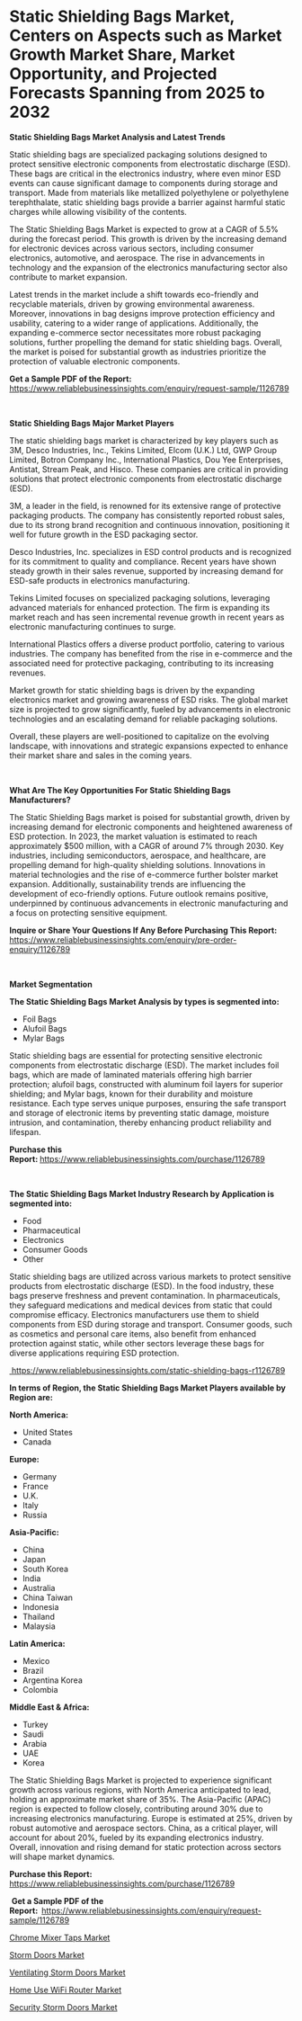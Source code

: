<p><h1>Static Shielding Bags Market, Centers on Aspects such as Market Growth Market Share, Market Opportunity, and Projected Forecasts Spanning from 2025 to 2032</h1></p><p><strong>Static Shielding Bags Market Analysis and Latest Trends</strong></p>
<p><p>Static shielding bags are specialized packaging solutions designed to protect sensitive electronic components from electrostatic discharge (ESD). These bags are critical in the electronics industry, where even minor ESD events can cause significant damage to components during storage and transport. Made from materials like metallized polyethylene or polyethylene terephthalate, static shielding bags provide a barrier against harmful static charges while allowing visibility of the contents.</p><p>The Static Shielding Bags Market is expected to grow at a CAGR of 5.5% during the forecast period. This growth is driven by the increasing demand for electronic devices across various sectors, including consumer electronics, automotive, and aerospace. The rise in advancements in technology and the expansion of the electronics manufacturing sector also contribute to market expansion.</p><p>Latest trends in the market include a shift towards eco-friendly and recyclable materials, driven by growing environmental awareness. Moreover, innovations in bag designs improve protection efficiency and usability, catering to a wider range of applications. Additionally, the expanding e-commerce sector necessitates more robust packaging solutions, further propelling the demand for static shielding bags. Overall, the market is poised for substantial growth as industries prioritize the protection of valuable electronic components.</p></p>
<p><strong>Get a Sample PDF of the Report:&nbsp;</strong> <a href="https://www.reliablebusinessinsights.com/enquiry/request-sample/1126789?utm_campaign=1138&utm_medium=2&utm_source=Github&utm_content=ia&utm_term=04042025&utm_id=static-shielding-bags">https://www.reliablebusinessinsights.com/enquiry/request-sample/1126789</a></p>
<p>&nbsp;</p>
<p><strong>Static Shielding Bags Major Market Players</strong></p>
<p><p>The static shielding bags market is characterized by key players such as 3M, Desco Industries, Inc., Tekins Limited, Elcom (U.K.) Ltd, GWP Group Limited, Botron Company Inc., International Plastics, Dou Yee Enterprises, Antistat, Stream Peak, and Hisco. These companies are critical in providing solutions that protect electronic components from electrostatic discharge (ESD).</p><p>3M, a leader in the field, is renowned for its extensive range of protective packaging products. The company has consistently reported robust sales, due to its strong brand recognition and continuous innovation, positioning it well for future growth in the ESD packaging sector.</p><p>Desco Industries, Inc. specializes in ESD control products and is recognized for its commitment to quality and compliance. Recent years have shown steady growth in their sales revenue, supported by increasing demand for ESD-safe products in electronics manufacturing.</p><p>Tekins Limited focuses on specialized packaging solutions, leveraging advanced materials for enhanced protection. The firm is expanding its market reach and has seen incremental revenue growth in recent years as electronic manufacturing continues to surge.</p><p>International Plastics offers a diverse product portfolio, catering to various industries. The company has benefited from the rise in e-commerce and the associated need for protective packaging, contributing to its increasing revenues.</p><p>Market growth for static shielding bags is driven by the expanding electronics market and growing awareness of ESD risks. The global market size is projected to grow significantly, fueled by advancements in electronic technologies and an escalating demand for reliable packaging solutions.</p><p>Overall, these players are well-positioned to capitalize on the evolving landscape, with innovations and strategic expansions expected to enhance their market share and sales in the coming years.</p></p>
<p>&nbsp;</p>
<p><strong>What Are The Key Opportunities For Static Shielding Bags Manufacturers?</strong></p>
<p><p>The Static Shielding Bags market is poised for substantial growth, driven by increasing demand for electronic components and heightened awareness of ESD protection. In 2023, the market valuation is estimated to reach approximately $500 million, with a CAGR of around 7% through 2030. Key industries, including semiconductors, aerospace, and healthcare, are propelling demand for high-quality shielding solutions. Innovations in material technologies and the rise of e-commerce further bolster market expansion. Additionally, sustainability trends are influencing the development of eco-friendly options. Future outlook remains positive, underpinned by continuous advancements in electronic manufacturing and a focus on protecting sensitive equipment.</p></p>
<p><strong>Inquire or Share Your Questions If Any Before Purchasing This Report:</strong> <a href="https://www.reliablebusinessinsights.com/enquiry/pre-order-enquiry/1126789?utm_campaign=1138&utm_medium=2&utm_source=Github&utm_content=ia&utm_term=04042025&utm_id=static-shielding-bags">https://www.reliablebusinessinsights.com/enquiry/pre-order-enquiry/1126789</a></p>
<p>&nbsp;</p>
<p><strong>Market Segmentation</strong></p>
<p><strong>The Static Shielding Bags Market Analysis by types is segmented into:</strong></p>
<p><ul><li>Foil Bags</li><li>Alufoil Bags</li><li>Mylar Bags</li></ul></p>
<p><p>Static shielding bags are essential for protecting sensitive electronic components from electrostatic discharge (ESD). The market includes foil bags, which are made of laminated materials offering high barrier protection; alufoil bags, constructed with aluminum foil layers for superior shielding; and Mylar bags, known for their durability and moisture resistance. Each type serves unique purposes, ensuring the safe transport and storage of electronic items by preventing static damage, moisture intrusion, and contamination, thereby enhancing product reliability and lifespan.</p></p>
<p><strong>Purchase this Report:&nbsp;</strong><a href="https://www.reliablebusinessinsights.com/purchase/1126789?utm_campaign=1138&utm_medium=2&utm_source=Github&utm_content=ia&utm_term=04042025&utm_id=static-shielding-bags">https://www.reliablebusinessinsights.com/purchase/1126789</a></p>
<p>&nbsp;</p>
<p><strong>The Static Shielding Bags Market Industry Research by Application is segmented into:</strong></p>
<p><ul><li>Food</li><li>Pharmaceutical</li><li>Electronics</li><li>Consumer Goods</li><li>Other</li></ul></p>
<p><p>Static shielding bags are utilized across various markets to protect sensitive products from electrostatic discharge (ESD). In the food industry, these bags preserve freshness and prevent contamination. In pharmaceuticals, they safeguard medications and medical devices from static that could compromise efficacy. Electronics manufacturers use them to shield components from ESD during storage and transport. Consumer goods, such as cosmetics and personal care items, also benefit from enhanced protection against static, while other sectors leverage these bags for diverse applications requiring ESD protection.</p></p>
<p><a href="https://www.reliablebusinessinsights.com/static-shielding-bags-r1126789?utm_campaign=1138&utm_medium=2&utm_source=Github&utm_content=ia&utm_term=04042025&utm_id=static-shielding-bags">&nbsp;https://www.reliablebusinessinsights.com/static-shielding-bags-r1126789</a></p>
<p><strong>In terms of Region, the Static Shielding Bags Market Players available by Region are:</strong></p>
<p>
    <p> <strong> North America: </strong>
        <ul>
            <li>United States</li>
            <li>Canada</li>
        </ul>
        </p> 
    <p> <strong> Europe: </strong>
        <ul>
            <li>Germany</li>
            <li>France</li>
            <li>U.K.</li>
            <li>Italy</li>
            <li>Russia</li>
        </ul>
        </p> 
    <p> <strong> Asia-Pacific: </strong>
        <ul>
            <li>China</li>
            <li>Japan</li>
            <li>South Korea</li>
            <li>India</li>
            <li>Australia</li>
            <li>China Taiwan</li>
            <li>Indonesia</li>
            <li>Thailand</li>
            <li>Malaysia</li>
        </ul>
        </p> 
    <p> <strong> Latin America: </strong>
        <ul>
            <li>Mexico</li>
            <li>Brazil</li>
            <li>Argentina Korea</li>
            <li>Colombia</li>
        </ul>
        </p> 
    <p> <strong> Middle East & Africa: </strong>
        <ul>
            <li>Turkey</li>
            <li>Saudi</li>
            <li>Arabia</li>
            <li>UAE</li>
            <li>Korea</li>
        </ul>
    </p>
    </p>
<p><p>The Static Shielding Bags Market is projected to experience significant growth across various regions, with North America anticipated to lead, holding an approximate market share of 35%. The Asia-Pacific (APAC) region is expected to follow closely, contributing around 30% due to increasing electronics manufacturing. Europe is estimated at 25%, driven by robust automotive and aerospace sectors. China, as a critical player, will account for about 20%, fueled by its expanding electronics industry. Overall, innovation and rising demand for static protection across sectors will shape market dynamics.</p></p>
<p><strong>Purchase this Report: </strong><a href="https://www.reliablebusinessinsights.com/purchase/1126789?utm_campaign=1138&utm_medium=2&utm_source=Github&utm_content=ia&utm_term=04042025&utm_id=static-shielding-bags">https://www.reliablebusinessinsights.com/purchase/1126789</a></p>
<p>&nbsp;<strong>Get a Sample PDF of the Report:&nbsp;&nbsp;</strong><a href="https://www.reliablebusinessinsights.com/enquiry/request-sample/1126789?utm_campaign=1138&utm_medium=2&utm_source=Github&utm_content=ia&utm_term=04042025&utm_id=static-shielding-bags">https://www.reliablebusinessinsights.com/enquiry/request-sample/1126789</a></p>
<p><strong></strong></p>
<p><p><a href="https://github.com/rutupueyed/Market-Research-Report-List-1/blob/main/chrome-mixer-taps-market.md?utm_campaign=1138&utm_medium=2&utm_source=Github&utm_content=ia&utm_term=04042025&utm_id=static-shielding-bags">Chrome Mixer Taps Market</a></p><p><a href="https://github.com/roehrtizonov/Market-Research-Report-List-1/blob/main/storm-doors-market.md?utm_campaign=1138&utm_medium=2&utm_source=Github&utm_content=ia&utm_term=04042025&utm_id=static-shielding-bags">Storm Doors Market</a></p><p><a href="https://github.com/paullsiskec4/Market-Research-Report-List-1/blob/main/ventilating-storm-doors-market.md?utm_campaign=1138&utm_medium=2&utm_source=Github&utm_content=ia&utm_term=04042025&utm_id=static-shielding-bags">Ventilating Storm Doors Market</a></p><p><a href="https://github.com/hurstsaqibyl/Market-Research-Report-List-1/blob/main/home-use-wifi-router-market.md?utm_campaign=1138&utm_medium=2&utm_source=Github&utm_content=ia&utm_term=04042025&utm_id=static-shielding-bags">Home Use WiFi Router Market</a></p><p><a href="https://github.com/altafvaraswj/Market-Research-Report-List-1/blob/main/security-storm-doors-market.md?utm_campaign=1138&utm_medium=2&utm_source=Github&utm_content=ia&utm_term=04042025&utm_id=static-shielding-bags">Security Storm Doors Market</a></p></p>